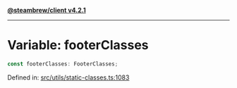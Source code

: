 [**@steambrew/client v4.2.1**](../README.md)

***

# Variable: footerClasses

```ts
const footerClasses: FooterClasses;
```

Defined in: [src/utils/static-classes.ts:1083](https://github.com/SteamClientHomebrew/SDK/blob/main/typescript-packages/client/src/utils/static-classes.ts#L1083)
